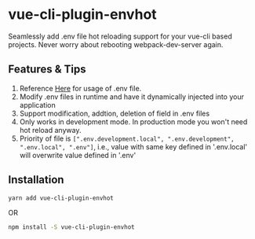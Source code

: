 # vue-cli-plugin-envhot

Seamlessly add .env file hot reloading support for your vue-cli based projects. Never worry about rebooting webpack-dev-server again.

## Features & Tips

1. Reference [Here](https://cli.vuejs.org/guide/mode-and-env.html) for usage of .env file.
1. Modify .env files in runtime and have it dynamically injected into your application
1. Support modification, addtion, deletion of field in .env files
1. Only works in development mode. In production mode you won't need hot reload anyway.
1. Priority of file is `[".env.development.local", ".env.development", ".env.local", ".env"]`, i.e., value with same key defined in '.env.local' will overwrite value defined in '.env'

## Installation

```bash
yarn add vue-cli-plugin-envhot
```

OR

```bash
npm install -S vue-cli-plugin-envhot
```
